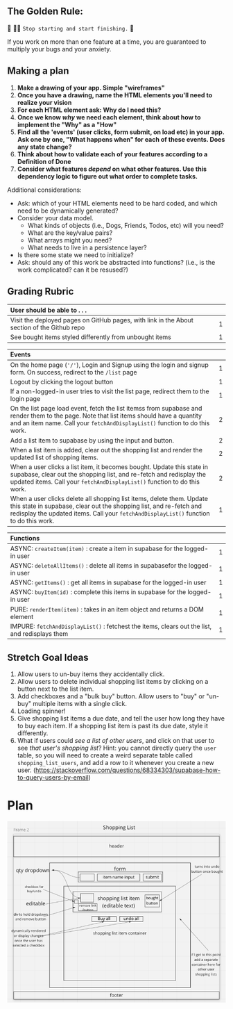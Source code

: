 ## The Golden Rule:

🦸 🦸‍♂️ `Stop starting and start finishing.` 🏁

If you work on more than one feature at a time, you are guaranteed to multiply your bugs and your anxiety.

## Making a plan

1. **Make a drawing of your app. Simple "wireframes"**
1. **Once you have a drawing, name the HTML elements you'll need to realize your vision**
1. **For each HTML element ask: Why do I need this?**
1. **Once we know _why_ we need each element, think about how to implement the "Why" as a "How"**
1. **Find all the 'events' (user clicks, form submit, on load etc) in your app. Ask one by one, "What happens when" for each of these events. Does any state change?**
1. **Think about how to validate each of your features according to a Definition of Done**
1. **Consider what features _depend_ on what other features. Use this dependency logic to figure out what order to complete tasks.**

Additional considerations:

- Ask: which of your HTML elements need to be hard coded, and which need to be dynamically generated?
- Consider your data model.
  - What kinds of objects (i.e., Dogs, Friends, Todos, etc) will you need?
  - What are the key/value pairs?
  - What arrays might you need?
  - What needs to live in a persistence layer?
- Is there some state we need to initialize?
- Ask: should any of this work be abstracted into functions? (i.e., is the work complicated? can it be resused?)

## Grading Rubric

| User should be able to . . .                                                         |             |
| :----------------------------------------------------------------------------------- | ----------: |
| Visit the deployed pages on GitHub pages, with link in the About section of the Github repo |    1 |
| See bought items styled differently from unbought items                                   |        1 |

| Events                                                                                |             |
| :----------------------------------------------------------------------------------- | ----------: |
| On the home page (`'/'`), Login and Signup using the login and signup form. On success, redirect to the `/list` page   |        1 |
| Logout by clicking the logout button                                                       |       1 |
| If a non-logged-in user tries to visit the list page, redirect them to the login page     |       1 |
| On the list page load event, fetch the list itemss from supabase and render them to the page. Note that list items should have a quantity and an item name. Call your `fetchAndDisplayList()` function to do this work.        |        2 |
| Add a list item to supabase by using the input and button.                                     |        2 |
| When a list item is added, clear out the shopping list and render the updated list of shopping items.       |        2 |
| When a user clicks a list item, it becomes bought. Update this state in supabase, clear out the shopping list, and re-fetch and redisplay the updated items. Call your `fetchAndDisplayList()` function to do this work.                |        2 |
| When a user clicks delete all shopping list items, delete them. Update this state in supabase, clear out the shopping list, and re-fetch and redisplay the updated items. Call your `fetchAndDisplayList()` function to do this work.               |        1 |

| Functions                                                                                |             |
| :----------------------------------------------------------------------------------- | ----------: |
| ASYNC: `createItem(item)` : create a item in supabase for the logged-in user |1|
| ASYNC: `deleteAllItems()` : delete all items  in supabasefor the logged-in user |1|
| ASYNC: `getItems()` : get all items in supabase for the logged-in user |1|
| ASYNC: `buyItem(id)` : complete this items in supabase for the logged-in user |1|
| PURE: `renderItem(item)` : takes in an item object and returns a DOM element |1|
| IMPURE: `fetchAndDisplayList()` : fetchest the items, clears out the list, and redisplays them |1|

## Stretch Goal Ideas

1) Allow users to un-buy items they accidentally click.
2) Allow users to delete individual shopping list items by clicking on a button next to the list item.
3) Add checkboxes and a "bulk buy" button. Allow users to "buy" or "un-buy" multiple items with a single click.
4) Loading spinner!
5) Give shopping list items a due date, and tell the user how long they have to buy each item. If a shopping list item is past its due date, style it differently.
6) What if users could _see a list of other users_, and click on that user to see _that user's shopping list_? Hint: you cannot directly query the `user` table, so you will need to create a weird separate table called `shopping_list_users`, and add a row to it whenever you create a new user. (https://stackoverflow.com/questions/68334303/supabase-how-to-query-users-by-email)

# Plan

![wireframes](/assets/wireframes.png)
